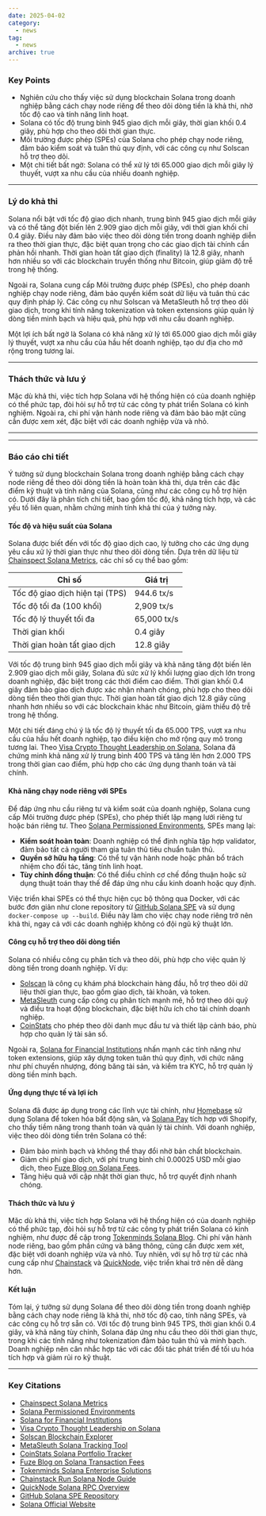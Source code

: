 ```yaml
---
date: 2025-04-02
category:
  - news
tag:
  - news
archive: true
---
```

### Key Points

- Nghiên cứu cho thấy việc sử dụng blockchain Solana trong doanh nghiệp bằng cách chạy node riêng để theo dõi dòng tiền là khả thi, nhờ tốc độ cao và tính năng linh hoạt.
- Solana có tốc độ trung bình 945 giao dịch mỗi giây, thời gian khối 0.4 giây, phù hợp cho theo dõi thời gian thực.
- Môi trường được phép (SPEs) của Solana cho phép chạy node riêng, đảm bảo kiểm soát và tuân thủ quy định, với các công cụ như Solscan hỗ trợ theo dõi.
- Một chi tiết bất ngờ: Solana có thể xử lý tới 65.000 giao dịch mỗi giây lý thuyết, vượt xa nhu cầu của nhiều doanh nghiệp.

---

### Lý do khả thi

Solana nổi bật với tốc độ giao dịch nhanh, trung bình 945 giao dịch mỗi giây và có thể tăng đột biến lên 2.909 giao dịch mỗi giây, với thời gian khối chỉ 0.4 giây. Điều này đảm bảo việc theo dõi dòng tiền trong doanh nghiệp diễn ra theo thời gian thực, đặc biệt quan trọng cho các giao dịch tài chính cần phản hồi nhanh. Thời gian hoàn tất giao dịch (finality) là 12.8 giây, nhanh hơn nhiều so với các blockchain truyền thống như Bitcoin, giúp giảm độ trễ trong hệ thống.

Ngoài ra, Solana cung cấp Môi trường được phép (SPEs), cho phép doanh nghiệp chạy node riêng, đảm bảo quyền kiểm soát dữ liệu và tuân thủ các quy định pháp lý. Các công cụ như Solscan và MetaSleuth hỗ trợ theo dõi giao dịch, trong khi tính năng tokenization và token extensions giúp quản lý dòng tiền minh bạch và hiệu quả, phù hợp với nhu cầu doanh nghiệp.

Một lợi ích bất ngờ là Solana có khả năng xử lý tới 65.000 giao dịch mỗi giây lý thuyết, vượt xa nhu cầu của hầu hết doanh nghiệp, tạo dư địa cho mở rộng trong tương lai.

---

### Thách thức và lưu ý

Mặc dù khả thi, việc tích hợp Solana với hệ thống hiện có của doanh nghiệp có thể phức tạp, đòi hỏi sự hỗ trợ từ các công ty phát triển Solana có kinh nghiệm. Ngoài ra, chi phí vận hành node riêng và đảm bảo bảo mật cũng cần được xem xét, đặc biệt với các doanh nghiệp vừa và nhỏ.

---

---

### Báo cáo chi tiết

Ý tưởng sử dụng blockchain Solana trong doanh nghiệp bằng cách chạy node riêng để theo dõi dòng tiền là hoàn toàn khả thi, dựa trên các đặc điểm kỹ thuật và tính năng của Solana, cũng như các công cụ hỗ trợ hiện có. Dưới đây là phân tích chi tiết, bao gồm tốc độ, khả năng tích hợp, và các yếu tố liên quan, nhằm chứng minh tính khả thi của ý tưởng này.

#### Tốc độ và hiệu suất của Solana

Solana được biết đến với tốc độ giao dịch cao, lý tưởng cho các ứng dụng yêu cầu xử lý thời gian thực như theo dõi dòng tiền. Dựa trên dữ liệu từ [Chainspect Solana Metrics](https://chainspect.app/chain/solana), các chỉ số cụ thể bao gồm:

| **Chỉ số**                      | **Giá trị** |
| ------------------------------- | ----------- |
| Tốc độ giao dịch hiện tại (TPS) | 944.6 tx/s  |
| Tốc độ tối đa (100 khối)        | 2,909 tx/s  |
| Tốc độ lý thuyết tối đa         | 65,000 tx/s |
| Thời gian khối                  | 0.4 giây    |
| Thời gian hoàn tất giao dịch    | 12.8 giây   |

Với tốc độ trung bình 945 giao dịch mỗi giây và khả năng tăng đột biến lên 2.909 giao dịch mỗi giây, Solana đủ sức xử lý khối lượng giao dịch lớn trong doanh nghiệp, đặc biệt trong các thời điểm cao điểm. Thời gian khối 0.4 giây đảm bảo giao dịch được xác nhận nhanh chóng, phù hợp cho theo dõi dòng tiền theo thời gian thực. Thời gian hoàn tất giao dịch 12.8 giây cũng nhanh hơn nhiều so với các blockchain khác như Bitcoin, giảm thiểu độ trễ trong hệ thống.

Một chi tiết đáng chú ý là tốc độ lý thuyết tối đa 65.000 TPS, vượt xa nhu cầu của hầu hết doanh nghiệp, tạo điều kiện cho mở rộng quy mô trong tương lai. Theo [Visa Crypto Thought Leadership on Solana](https://usa.visa.com/solutions/crypto/deep-dive-on-solana.html), Solana đã chứng minh khả năng xử lý trung bình 400 TPS và tăng lên hơn 2.000 TPS trong thời gian cao điểm, phù hợp cho các ứng dụng thanh toán và tài chính.

#### Khả năng chạy node riêng với SPEs

Để đáp ứng nhu cầu riêng tư và kiểm soát của doanh nghiệp, Solana cung cấp Môi trường được phép (SPEs), cho phép thiết lập mạng lưới riêng tư hoặc bán riêng tư. Theo [Solana Permissioned Environments](https://solana.com/developers/guides/permissioned-environments), SPEs mang lại:

- **Kiểm soát hoàn toàn**: Doanh nghiệp có thể định nghĩa tập hợp validator, đảm bảo tất cả người tham gia tuân thủ tiêu chuẩn tuân thủ.
- **Quyền sở hữu hạ tầng**: Có thể tự vận hành node hoặc phân bổ trách nhiệm cho đối tác, tăng tính linh hoạt.
- **Tùy chỉnh đồng thuận**: Có thể điều chỉnh cơ chế đồng thuận hoặc sử dụng thuật toán thay thế để đáp ứng nhu cầu kinh doanh hoặc quy định.

Việc triển khai SPEs có thể thực hiện cục bộ thông qua Docker, với các bước đơn giản như clone repository từ [GitHub Solana SPE](https://github.com/monogon-dev/solana-spe) và sử dụng `docker-compose up --build`. Điều này làm cho việc chạy node riêng trở nên khả thi, ngay cả với các doanh nghiệp không có đội ngũ kỹ thuật lớn.

#### Công cụ hỗ trợ theo dõi dòng tiền

Solana có nhiều công cụ phân tích và theo dõi, phù hợp cho việc quản lý dòng tiền trong doanh nghiệp. Ví dụ:

- [Solscan](https://solscan.io/) là công cụ khám phá blockchain hàng đầu, hỗ trợ theo dõi dữ liệu thời gian thực, bao gồm giao dịch, tài khoản, và token.
- [MetaSleuth](https://blocksec.com/blog/best-solana-transaction-visualization-tool) cung cấp công cụ phân tích mạnh mẽ, hỗ trợ theo dõi quỹ và điều tra hoạt động blockchain, đặc biệt hữu ích cho tài chính doanh nghiệp.
- [CoinStats](https://coinstats.app/solana/) cho phép theo dõi danh mục đầu tư và thiết lập cảnh báo, phù hợp cho quản lý tài sản số.

Ngoài ra, [Solana for Financial Institutions](https://solana.com/solutions/financial-institutions) nhấn mạnh các tính năng như token extensions, giúp xây dựng token tuân thủ quy định, với chức năng như phí chuyển nhượng, đóng băng tài sản, và kiểm tra KYC, hỗ trợ quản lý dòng tiền minh bạch.

#### Ứng dụng thực tế và lợi ích

Solana đã được áp dụng trong các lĩnh vực tài chính, như [Homebase](https://solana.com/) sử dụng Solana để token hóa bất động sản, và [Solana Pay](https://solana.com/) tích hợp với Shopify, cho thấy tiềm năng trong thanh toán và quản lý tài chính. Với doanh nghiệp, việc theo dõi dòng tiền trên Solana có thể:

- Đảm bảo minh bạch và không thể thay đổi nhờ bản chất blockchain.
- Giảm chi phí giao dịch, với phí trung bình chỉ 0.00025 USD mỗi giao dịch, theo [Fuze Blog on Solana Fees](https://fuze.finance/blog/solana-transaction-fees-speeds-and-limits/).
- Tăng hiệu quả với cập nhật thời gian thực, hỗ trợ quyết định nhanh chóng.

#### Thách thức và lưu ý

Mặc dù khả thi, việc tích hợp Solana với hệ thống hiện có của doanh nghiệp có thể phức tạp, đòi hỏi sự hỗ trợ từ các công ty phát triển Solana có kinh nghiệm, như được đề cập trong [Tokenminds Solana Blog](https://tokenminds.co/blog/knowledge-base/solana). Chi phí vận hành node riêng, bao gồm phần cứng và băng thông, cũng cần được xem xét, đặc biệt với doanh nghiệp vừa và nhỏ. Tuy nhiên, với sự hỗ trợ từ các nhà cung cấp như [Chainstack](https://chainstack.com/how-to-run-a-solana-node/) và [QuickNode](https://www.quicknode.com/docs/solana), việc triển khai trở nên dễ dàng hơn.

#### Kết luận

Tóm lại, ý tưởng sử dụng Solana để theo dõi dòng tiền trong doanh nghiệp bằng cách chạy node riêng là khả thi, nhờ tốc độ cao, tính năng SPEs, và các công cụ hỗ trợ sẵn có. Với tốc độ trung bình 945 TPS, thời gian khối 0.4 giây, và khả năng tùy chỉnh, Solana đáp ứng nhu cầu theo dõi thời gian thực, trong khi các tính năng như tokenization đảm bảo tuân thủ và minh bạch. Doanh nghiệp nên cân nhắc hợp tác với các đối tác phát triển để tối ưu hóa tích hợp và giảm rủi ro kỹ thuật.

---

### Key Citations

- [Chainspect Solana Metrics](https://chainspect.app/chain/solana)
- [Solana Permissioned Environments](https://solana.com/developers/guides/permissioned-environments)
- [Solana for Financial Institutions](https://solana.com/solutions/financial-institutions)
- [Visa Crypto Thought Leadership on Solana](https://usa.visa.com/solutions/crypto/deep-dive-on-solana.html)
- [Solscan Blockchain Explorer](https://solscan.io/)
- [MetaSleuth Solana Tracking Tool](https://blocksec.com/blog/best-solana-transaction-visualization-tool)
- [CoinStats Solana Portfolio Tracker](https://coinstats.app/solana/)
- [Fuze Blog on Solana Transaction Fees](https://fuze.finance/blog/solana-transaction-fees-speeds-and-limits/)
- [Tokenminds Solana Enterprise Solutions](https://tokenminds.co/blog/knowledge-base/solana)
- [Chainstack Run Solana Node Guide](https://chainstack.com/how-to-run-a-solana-node/)
- [QuickNode Solana RPC Overview](https://www.quicknode.com/docs/solana)
- [GitHub Solana SPE Repository](https://github.com/monogon-dev/solana-spe)
- [Solana Official Website](https://solana.com/)

